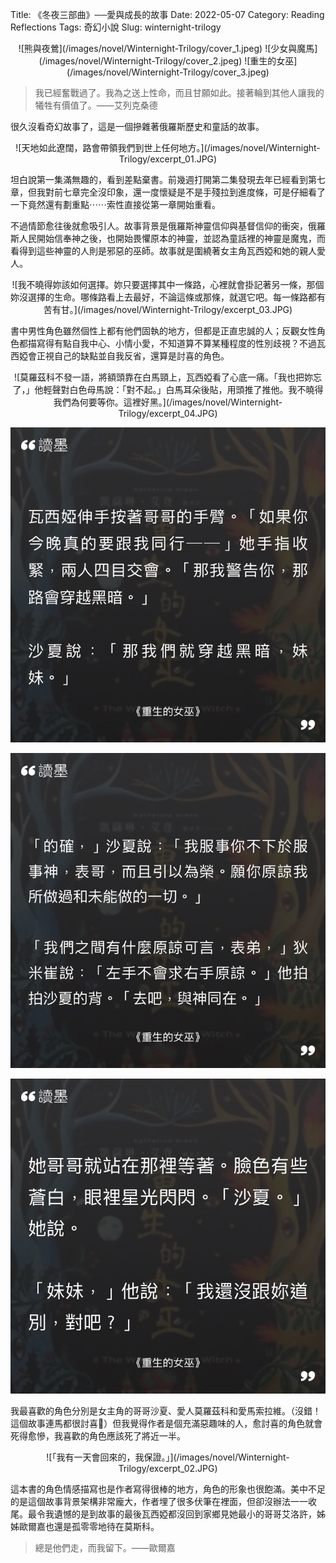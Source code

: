 Title: 《冬夜三部曲》──愛與成長的故事
Date: 2022-05-07
Category: Reading Reflections
Tags: 奇幻小說
Slug: winternight-trilogy

<center>
![熊與夜鶯](/images/novel/Winternight-Trilogy/cover_1.jpeg) ![少女與魔馬](/images/novel/Winternight-Trilogy/cover_2.jpeg) ![重生的女巫](/images/novel/Winternight-Trilogy/cover_3.jpeg)
</center>

> 我已經奮戰過了。我為之送上性命，而且甘願如此。接著輪到其他人讓我的犧牲有價值了。——艾列克桑德

很久沒看奇幻故事了，這是一個摻雜著俄羅斯歷史和童話的故事。

<center>
![天地如此遼闊，路會帶領我們到世上任何地方。](/images/novel/Winternight-Trilogy/excerpt_01.JPG)
</center>

坦白說第一集滿無趣的，看到差點棄書。前幾週打開第二集發現去年已經看到第七章，但我對前七章完全沒印象，還一度懷疑是不是手殘拉到進度條，可是仔細看了一下竟然還有劃重點⋯⋯索性直接從第一章開始重看。

不過情節愈往後就愈吸引人。故事背景是俄羅斯神靈信仰與基督信仰的衝突，俄羅斯人民開始信奉神之後，也開始畏懼原本的神靈，並認為童話裡的神靈是魔鬼，而看得到這些神靈的人則是邪惡的巫師。故事就是圍繞著女主角瓦西婭和她的親人愛人。

<center>
![我不曉得妳該如何選擇。妳只要選擇其中一條路，心裡就會掛記著另一條，那個妳沒選擇的生命。哪條路看上去最好，不論這條或那條，就選它吧。每一條路都有苦有甘。](/images/novel/Winternight-Trilogy/excerpt_03.JPG)
</center>

書中男性角色雖然個性上都有他們固執的地方，但都是正直忠誠的人；反觀女性角色都描寫得有點自我中心、小情小愛，不知道算不算某種程度的性別歧視？不過瓦西婭會正視自己的缺點並自我反省，還算是討喜的角色。

<center>
![莫羅茲科不發一語，將額頭靠在白馬頸上，瓦西婭看了心底一痛。「我也把妳忘了，」他輕聲對白色母馬說：「對不起。」白馬耳朵後貼，用頭推了推他。我不曉得我們為何要等你。這裡好黑。](/images/novel/Winternight-Trilogy/excerpt_04.JPG)

![瓦西婭伸手按著哥哥的手臂。「如果你今晚真的要跟我同行一一」她手指收緊，兩人四目交會。「那我警告你，那路會穿越黑暗。」沙夏說：「那我們就穿越黑暗，妹妹。」](/images/novel/Winternight-Trilogy/excerpt_05.JPG)

![「的確，」沙夏說：「我服事你不下於服事神，表哥，而且引以為榮。願你原諒我所做過和未能做的一切。」「我們之間有什麼原諒可言，表弟，」狄米崔說：「左手不會求右手原諒。」他拍拍沙夏的背。「去吧，與神同在。」](/images/novel/Winternight-Trilogy/excerpt_06.JPG)

![她哥哥就站在那裡等著。臉色有些蒼白，眼裡星光閃閃。「沙夏。」她說。「妹妹，」他說：「我還沒跟妳道別，對吧？」](/images/novel/Winternight-Trilogy/excerpt_07.JPG)
</center>

我最喜歡的角色分別是女主角的哥哥沙夏、愛人莫羅茲科和愛馬索拉維。（沒錯！這個故事連馬都很討喜🤣）但我覺得作者是個充滿惡趣味的人，愈討喜的角色就會死得愈慘，我喜歡的角色應該死了將近一半。

<center>
![「我有一天會回來的，我保證。」](/images/novel/Winternight-Trilogy/excerpt_02.JPG)
</center>

這本書的角色情感描寫也是作者寫得很棒的地方，角色的形象也很飽滿。美中不足的是這個故事背景架構非常龐大，作者埋了很多伏筆在裡面，但卻沒辦法一一收尾。最令我遺憾的是到故事的最後瓦西婭都沒回到家鄉見她最小的哥哥艾洛許，姊姊歐爾嘉也還是孤零零地待在莫斯科。

> 總是他們走，而我留下。——歐爾嘉